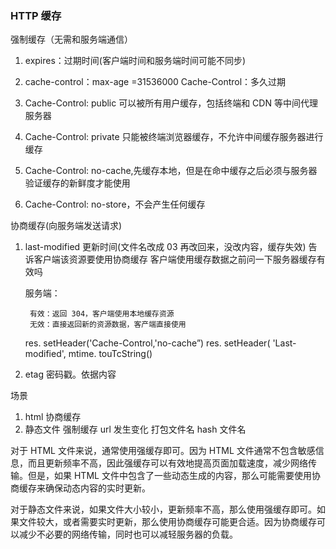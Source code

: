 ### HTTP 缓存

强制缓存（无需和服务端通信）

1. expires：过期时间(客户端时间和服务端时间可能不同步)
2. cache-control：max-age =31536000 Cache-Control：多久过期

3. Cache-Control: public 可以被所有⽤户缓存，包括终端和 CDN 等中间代理服务器
4. Cache-Control: private 只能被终端浏览器缓存，不允许中间缓存服务器进⾏缓存
5. Cache-Control: no-cache,先缓存本地，但是在命中缓存之后必须与服务器验证缓存的新鲜度才能使⽤
6. Cache-Control: no-store，不会产⽣任何缓存

协商缓存(向服务端发送请求)

1.  last-modified 更新时间(文件名改成 03 再改回来，没改内容，缓存失效)
    告诉客户端该资源要使用协商缓存
    客户端使用缓存数据之前问一下服务器缓存有效吗

    服务端：

         有效：返回 304，客户端使用本地缓存资源
         无效：直接返回新的资源数据，客产端直接使用

    res. setHeader('Cache-Control,'no-cache”)
    res. setHeader( 'Last-modified', mtime. touTcString()

2.  etag 密码戳。依据内容

场景

1. html 协商缓存
2. 静态文件 强制缓存 url 发生变化 打包文件名 hash 文件名

对于 HTML 文件来说，通常使用强缓存即可。因为 HTML 文件通常不包含敏感信息，而且更新频率不高，因此强缓存可以有效地提高页面加载速度，减少网络传输。但是，如果 HTML 文件中包含了一些动态生成的内容，那么可能需要使用协商缓存来确保动态内容的实时更新。

对于静态文件来说，如果文件大小较小，更新频率不高，那么使用强缓存即可。如果文件较大，或者需要实时更新，那么使用协商缓存可能更合适。因为协商缓存可以减少不必要的网络传输，同时也可以减轻服务器的负载。
